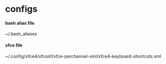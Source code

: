 # configs

#### bash alias file
~/.bash_aliases

#### xfce file
~/.config/xfce4/xfconf/xfce-perchannel-xml/xfce4-keyboard-shortcuts.xml